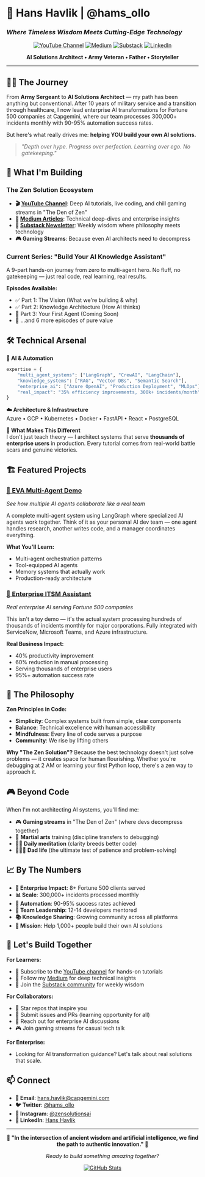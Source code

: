 # 🌿 **Hans Havlik | @hams_ollo**
### *Where Timeless Wisdom Meets Cutting-Edge Technology*

<div align="center">
  
[![YouTube Channel](https://img.shields.io/badge/YouTube-Zen%20Solutions-red?style=for-the-badge&logo=youtube)](https://youtube.com/@ZenSolutions)
[![Medium](https://img.shields.io/badge/Medium-The%20Zen%20Solution-black?style=for-the-badge&logo=medium)](https://medium.com/@thezensolution)
[![Substack](https://img.shields.io/badge/Substack-Newsletter-orange?style=for-the-badge&logo=substack)](https://substack.com/@thezensolution)
[![LinkedIn](https://img.shields.io/badge/LinkedIn-Connect-blue?style=for-the-badge&logo=linkedin)](https://linkedin.com/in/hans-havlik)

**AI Solutions Architect • Army Veteran • Father • Storyteller**

</div>

---

## 🧘‍♂️ **The Journey**

From **Army Sergeant** to **AI Solutions Architect** — my path has been anything but conventional. After 10 years of military service and a transition through healthcare, I now lead enterprise AI transformations for Fortune 500 companies at Capgemini, where our team processes 300,000+ incidents monthly with 90-95% automation success rates.

But here's what really drives me: **helping YOU build your own AI solutions.**

> *"Depth over hype. Progress over perfection. Learning over ego. No gatekeeping."*

## 🎥 **What I'm Building**

### **The Zen Solution Ecosystem**
- **🎬 [YouTube Channel](https://youtube.com/@ZenSolutions)**: Deep AI tutorials, live coding, and chill gaming streams in "The Den of Zen"
- **📝 [Medium Articles](https://medium.com/@thezensolution)**: Technical deep-dives and enterprise insights  
- **💌 [Substack Newsletter](https://substack.com/@thezensolution)**: Weekly wisdom where philosophy meets technology
- **🎮 Gaming Streams**: Because even AI architects need to decompress

### **Current Series: "Build Your AI Knowledge Assistant"**
A 9-part hands-on journey from zero to multi-agent hero. No fluff, no gatekeeping — just real code, real learning, real results.

**Episodes Available:**
- ✅ Part 1: The Vision (What we're building & why)
- ✅ Part 2: Knowledge Architecture (How AI thinks)
- 🔄 Part 3: Your First Agent (Coming Soon)
- 📅 ...and 6 more episodes of pure value

## 🛠️ **Technical Arsenal**

**🤖 AI & Automation**
```python
expertise = {
    "multi_agent_systems": ["LangGraph", "CrewAI", "LangChain"],
    "knowledge_systems": ["RAG", "Vector DBs", "Semantic Search"],
    "enterprise_ai": ["Azure OpenAI", "Production Deployment", "MLOps"],
    "real_impact": "35% efficiency improvements, 300k+ incidents/month"
}
```

**☁️ Architecture & Infrastructure**  
Azure • GCP • Kubernetes • Docker • FastAPI • React • PostgreSQL

**🎯 What Makes This Different**  
I don't just teach theory — I architect systems that serve **thousands of enterprise users** in production. Every tutorial comes from real-world battle scars and genuine victories.

## 🏗️ **Featured Projects**

### [🤖 EVA Multi-Agent Demo](https://github.com/Hams-Ollo/EVA_Demo)
*See how multiple AI agents collaborate like a real team*

A complete multi-agent system using LangGraph where specialized AI agents work together. Think of it as your personal AI dev team — one agent handles research, another writes code, and a manager coordinates everything.

**What You'll Learn:**
- Multi-agent orchestration patterns
- Tool-equipped AI agents  
- Memory systems that actually work
- Production-ready architecture

### [🏢 Enterprise ITSM Assistant](https://github.com/Hams-Ollo/gadm-work-assistant)
*Real enterprise AI serving Fortune 500 companies*

This isn't a toy demo — it's the actual system processing hundreds of thousands of incidents monthly for major corporations. Fully integrated with ServiceNow, Microsoft Teams, and Azure infrastructure.

**Real Business Impact:**
- 40% productivity improvement
- 60% reduction in manual processing  
- Serving thousands of enterprise users
- 95%+ automation success rate

## 🌱 **The Philosophy**

**Zen Principles in Code:**
- **Simplicity**: Complex systems built from simple, clear components
- **Balance**: Technical excellence with human accessibility  
- **Mindfulness**: Every line of code serves a purpose
- **Community**: We rise by lifting others

**Why "The Zen Solution"?**
Because the best technology doesn't just solve problems — it creates space for human flourishing. Whether you're debugging at 2 AM or learning your first Python loop, there's a zen way to approach it.

## 🎮 **Beyond Code**

When I'm not architecting AI systems, you'll find me:
- 🎮 **Gaming streams** in "The Den of Zen" (where devs decompress together)
- 🥋 **Martial arts** training (discipline transfers to debugging)
- 🧘‍♂️ **Daily meditation** (clarity breeds better code)
- 👨‍👧‍👦 **Dad life** (the ultimate test of patience and problem-solving)

## 📈 **By The Numbers**

- **🏢 Enterprise Impact**: 8+ Fortune 500 clients served
- **📊 Scale**: 300,000+ incidents processed monthly  
- **🤖 Automation**: 90-95% success rates achieved
- **👥 Team Leadership**: 12-14 developers mentored
- **📚 Knowledge Sharing**: Growing community across all platforms
- **🎯 Mission**: Help 1,000+ people build their own AI solutions

## 🤝 **Let's Build Together**

**For Learners:**
- 🎥 Subscribe to the [YouTube channel](https://youtube.com/@ZenSolutions) for hands-on tutorials
- 📖 Follow my [Medium](https://medium.com/@thezensolution) for deep technical insights
- 💌 Join the [Substack community](https://substack.com/@thezensolution) for weekly wisdom

**For Collaborators:**
- 🌟 Star repos that inspire you
- 🐛 Submit issues and PRs (learning opportunity for all)
- 💬 Reach out for enterprise AI discussions
- 🎮 Join gaming streams for casual tech talk

**For Enterprise:**
- Looking for AI transformation guidance? Let's talk about real solutions that scale.

## 📫 **Connect**

- **📧 Email**: [hans.havlik@capgemini.com](mailto:hans.havlik@capgemini.com)
- **🐦 Twitter**: [@hams_ollo](https://twitter.com/hams_ollo)  
- **📸 Instagram**: [@zensolutionsai](https://instagram.com/zensolutionsai)
- **💼 LinkedIn**: [Hans Havlik](https://linkedin.com/in/hans-havlik)

---

<div align="center">
  
**🌿 "In the intersection of ancient wisdom and artificial intelligence, we find the path to authentic innovation." 🌿**

*Ready to build something amazing together?*

[![GitHub Stats](https://github-readme-stats.vercel.app/api?username=Hams-Ollo&show_icons=true&theme=tokyonight)](https://github.com/Hams-Ollo)

</div>
